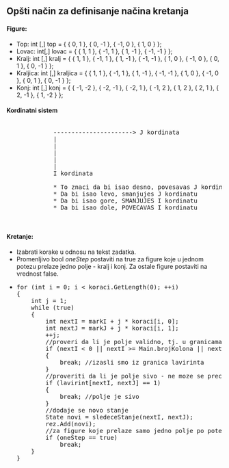 ﻿<h2> Opšti način za definisanje načina kretanja </h2>

<h4> Figure: </h4>
<ul>
<li> Top: int [,] top = { { 0, 1 }, { 0, -1 }, { -1, 0 }, { 1, 0 } }; </li>
<li> Lovac: int[,] lovac = { { 1, 1 }, { -1, 1 }, { 1, -1 }, { -1, -1 } }; </li>
<li> Kralj: int [,] kralj = { { 1, 1 }, { -1, 1 }, { 1, -1 }, { -1, -1 }, { 1, 0 }, { -1, 0 }, { 0, 1 }, { 0, -1 } }; </li>
<li> Kraljica: int [,] kraljica = { { 1, 1 }, { -1, 1 }, { 1, -1 }, { -1, -1 }, { 1, 0 }, { -1, 0 }, { 0, 1 }, { 0, -1 } }; </li>
<li> Konj: int [,] konj = { { -1, -2 }, { -2, -1 }, { -2, 1 }, { -1, 2 }, { 1, 2 }, { 2, 1 }, { 2, -1 }, { 1, -2 } }; </li>
</ul>

#### Kordinatni sistem
<pre>

             ----------------------> J kordinata
             |
             |
             |
             |
             |
             I kordinata
              
             * To znaci da bi isao desno, povesavas J kordinatiu
             * Da bi isao levo, smanjujes J kordinatu
             * Da bi isao gore, SMANJUJES I kordinatu
             * Da bi isao dole, POVECAVAS I kordinatu
             
             
</pre>

<h4> Kretanje: </h4>
<ul>
<li> Izabrati korake u odnosu na tekst zadatka. </li>
<li> Promenljivo bool <i> oneStep </i> postaviti na true za figure koje u jednom potezu prelaze jedno polje - kralj i konj. 
Za ostale figure postaviti na vrednost false. </li>
<li>
<pre>
for (int i = 0; i < koraci.GetLength(0); ++i)
{               
    int j = 1; 
    while (true)
    {
        int nextI = markI + j * koraci[i, 0];
        int nextJ = markJ + j * koraci[i, 1];
        ++j;
        //proveri da li je polje validno, tj. u granicama lavirinta
        if (nextI < 0 || nextI >= Main.brojKolona || nextJ < 0 || nextJ >= Main.brojVrsta)
        {
            break; //izasli smo iz granica lavirinta
        }
        //proveriti da li je polje sivo - ne moze se preci na njega
        if (lavirint[nextI, nextJ] == 1)
        {
            break; //polje je sivo
        }
        //dodaje se novo stanje
        State novi = sledeceStanje(nextI, nextJ);
        rez.Add(novi);
        //za figure koje prelaze samo jedno polje po potezu
        if (oneStep == true)
            break;                    
    }
}
</pre>
</li>
</ul>
